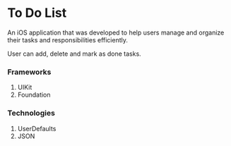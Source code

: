 # To Do List
An iOS application that was developed to help users manage and organize their tasks and responsibilities efficiently.

User can add, delete and mark as done tasks.

### Frameworks
1. UIKit
2. Foundation

### Technologies
1. UserDefaults
2. JSON
